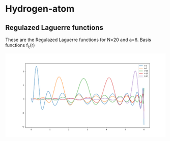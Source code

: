 # Hydrogen-atom

## Regulazed Laguerre functions
These are the Regulazed Laguerre functions for N=20 and a=6. Basis functions f<sub>i;</sub>(r)


![Regulazed Laguerre functions](Regulazed_Laguerre_functions.png)
